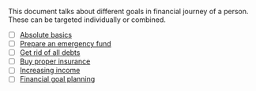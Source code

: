 This document talks about different goals in financial journey of a person. These can be targeted individually or combined.

- [ ] [Absolute basics](https://github.com/stocks-and-finance/learning-materials/blob/master/absolute-basics.md)
- [ ] [Prepare an emergency fund](https://github.com/stocks-and-finance/learning-materials/blob/master/emergency-funds.md) 
- [ ] [Get rid of all debts](https://github.com/stocks-and-finance/learning-materials/blob/master/financial-journey/debts.md)
- [ ] [Buy proper insurance](https://github.com/stocks-and-finance/learning-materials/blob/master/financial-journey/insurance.md)
- [ ] [Increasing income](https://github.com/stocks-and-finance/learning-materials/blob/master/financial-journey/increasing-income.md)
- [ ] [Financial goal planning](https://github.com/stocks-and-finance/learning-materials/blob/master/financial-journey/financial-goal-planning.md)